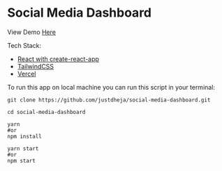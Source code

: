 # Social Media Dashboard

View Demo [Here](https://social-media-dashboard.vercel.app)

Tech Stack:
* [React with create-react-app](https://reactjs.org/)
* [TailwindCSS](https://tailwindcss.com/docs/)
* [Vercel](https://vercel.com/)

To run this app on local machine you can run this script in your terminal:

```
git clone https://github.com/justdheja/social-media-dashboard.git

cd social-media-dashboard

yarn
#or
npm install

yarn start
#or
npm start
```
